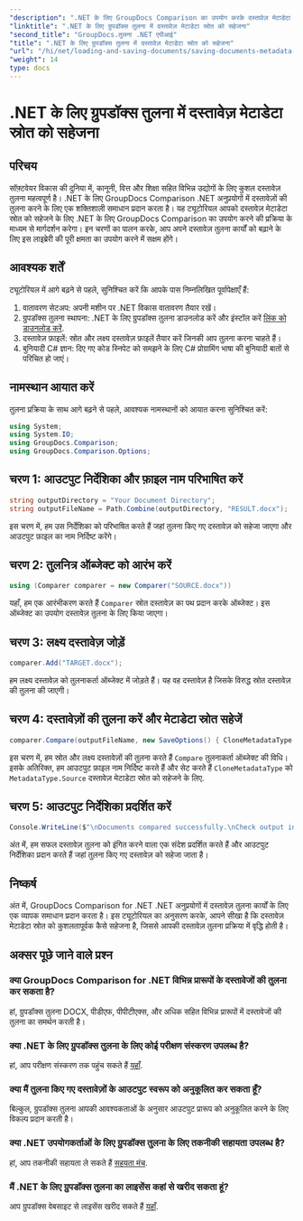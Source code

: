 ```yaml
---
"description": ".NET के लिए GroupDocs Comparison का उपयोग करके दस्तावेज़ मेटाडेटा स्रोत को सहेजना सीखें। अपने .NET में सहज दस्तावेज़ तुलना के लिए हमारे चरण-दर-चरण मार्गदर्शिका का पालन करें।"
"linktitle": ".NET के लिए ग्रुपडॉक्स तुलना में दस्तावेज़ मेटाडेटा स्रोत को सहेजना"
"second_title": "GroupDocs.तुलना .NET एपीआई"
"title": ".NET के लिए ग्रुपडॉक्स तुलना में दस्तावेज़ मेटाडेटा स्रोत को सहेजना"
"url": "/hi/net/loading-and-saving-documents/saving-documents-metadata-source/"
"weight": 14
type: docs
---
```

# .NET के लिए ग्रुपडॉक्स तुलना में दस्तावेज़ मेटाडेटा स्रोत को सहेजना

## परिचय
सॉफ़्टवेयर विकास की दुनिया में, कानूनी, वित्त और शिक्षा सहित विभिन्न उद्योगों के लिए कुशल दस्तावेज़ तुलना महत्वपूर्ण है। .NET के लिए GroupDocs Comparison .NET अनुप्रयोगों में दस्तावेज़ों की तुलना करने के लिए एक शक्तिशाली समाधान प्रदान करता है। यह ट्यूटोरियल आपको दस्तावेज़ मेटाडेटा स्रोत को सहेजने के लिए .NET के लिए GroupDocs Comparison का उपयोग करने की प्रक्रिया के माध्यम से मार्गदर्शन करेगा। इन चरणों का पालन करके, आप अपने दस्तावेज़ तुलना कार्यों को बढ़ाने के लिए इस लाइब्रेरी की पूरी क्षमता का उपयोग करने में सक्षम होंगे।
## आवश्यक शर्तें
ट्यूटोरियल में आगे बढ़ने से पहले, सुनिश्चित करें कि आपके पास निम्नलिखित पूर्वापेक्षाएँ हैं:
1. वातावरण सेटअप: अपनी मशीन पर .NET विकास वातावरण तैयार रखें।
2. ग्रुपडॉक्स तुलना स्थापना: .NET के लिए ग्रुपडॉक्स तुलना डाउनलोड करें और इंस्टॉल करें [लिंक को डाउनलोड करें](https://releases.groupdocs.com/comparison/net/).
3. दस्तावेज़ फ़ाइलें: स्रोत और लक्ष्य दस्तावेज़ फ़ाइलें तैयार करें जिनकी आप तुलना करना चाहते हैं।
4. बुनियादी C# ज्ञान: दिए गए कोड स्निपेट को समझने के लिए C# प्रोग्रामिंग भाषा की बुनियादी बातों से परिचित हो जाएं।

## नामस्थान आयात करें
तुलना प्रक्रिया के साथ आगे बढ़ने से पहले, आवश्यक नामस्थानों को आयात करना सुनिश्चित करें:
```csharp
using System;
using System.IO;
using GroupDocs.Comparison;
using GroupDocs.Comparison.Options;
```

## चरण 1: आउटपुट निर्देशिका और फ़ाइल नाम परिभाषित करें
```csharp
string outputDirectory = "Your Document Directory";
string outputFileName = Path.Combine(outputDirectory, "RESULT.docx");
```
इस चरण में, हम उस निर्देशिका को परिभाषित करते हैं जहां तुलना किए गए दस्तावेज़ को सहेजा जाएगा और आउटपुट फ़ाइल का नाम निर्दिष्ट करेंगे।
## चरण 2: तुलनित्र ऑब्जेक्ट को आरंभ करें
```csharp
using (Comparer comparer = new Comparer("SOURCE.docx"))
```
यहाँ, हम एक आरंभीकरण करते हैं `Comparer` स्रोत दस्तावेज़ का पथ प्रदान करके ऑब्जेक्ट। इस ऑब्जेक्ट का उपयोग दस्तावेज़ तुलना के लिए किया जाएगा।
## चरण 3: लक्ष्य दस्तावेज़ जोड़ें
```csharp
comparer.Add("TARGET.docx");
```
हम लक्ष्य दस्तावेज़ को तुलनाकर्ता ऑब्जेक्ट में जोड़ते हैं। यह वह दस्तावेज़ है जिसके विरुद्ध स्रोत दस्तावेज़ की तुलना की जाएगी।
## चरण 4: दस्तावेज़ों की तुलना करें और मेटाडेटा स्रोत सहेजें
```csharp
comparer.Compare(outputFileName, new SaveOptions() { CloneMetadataType = MetadataType.Source });
```
इस चरण में, हम स्रोत और लक्ष्य दस्तावेज़ों की तुलना करते हैं `Compare` तुलनाकर्ता ऑब्जेक्ट की विधि। इसके अतिरिक्त, हम आउटपुट फ़ाइल नाम निर्दिष्ट करते हैं और सेट करते हैं `CloneMetadataType` को `MetadataType.Source` दस्तावेज़ मेटाडेटा स्रोत को सहेजने के लिए.
## चरण 5: आउटपुट निर्देशिका प्रदर्शित करें
```csharp
Console.WriteLine($"\nDocuments compared successfully.\nCheck output in {outputDirectory}.");
```
अंत में, हम सफल दस्तावेज़ तुलना को इंगित करने वाला एक संदेश प्रदर्शित करते हैं और आउटपुट निर्देशिका प्रदान करते हैं जहां तुलना किए गए दस्तावेज़ को सहेजा जाता है।

## निष्कर्ष
अंत में, GroupDocs Comparison for .NET .NET अनुप्रयोगों में दस्तावेज़ तुलना कार्यों के लिए एक व्यापक समाधान प्रदान करता है। इस ट्यूटोरियल का अनुसरण करके, आपने सीखा है कि दस्तावेज़ मेटाडेटा स्रोत को कुशलतापूर्वक कैसे सहेजना है, जिससे आपकी दस्तावेज़ तुलना प्रक्रिया में वृद्धि होती है।
## अक्सर पूछे जाने वाले प्रश्न
### क्या GroupDocs Comparison for .NET विभिन्न प्रारूपों के दस्तावेजों की तुलना कर सकता है?
हां, ग्रुपडॉक्स तुलना DOCX, पीडीएफ, पीपीटीएक्स, और अधिक सहित विभिन्न प्रारूपों में दस्तावेजों की तुलना का समर्थन करती है।
### क्या .NET के लिए ग्रुपडॉक्स तुलना के लिए कोई परीक्षण संस्करण उपलब्ध है?
हां, आप परीक्षण संस्करण तक पहुंच सकते हैं [यहाँ](https://releases.groupdocs.com/).
### क्या मैं तुलना किए गए दस्तावेज़ों के आउटपुट स्वरूप को अनुकूलित कर सकता हूँ?
बिल्कुल, ग्रुपडॉक्स तुलना आपकी आवश्यकताओं के अनुसार आउटपुट प्रारूप को अनुकूलित करने के लिए विकल्प प्रदान करती है।
### क्या .NET उपयोगकर्ताओं के लिए ग्रुपडॉक्स तुलना के लिए तकनीकी सहायता उपलब्ध है?
हां, आप तकनीकी सहायता ले सकते हैं [सहयता मंच](https://forum.groupdocs.com/c/comparison/12).
### मैं .NET के लिए ग्रुपडॉक्स तुलना का लाइसेंस कहां से खरीद सकता हूं?
आप ग्रुपडॉक्स वेबसाइट से लाइसेंस खरीद सकते हैं [यहाँ](https://purchase.groupdocs.com/buy).